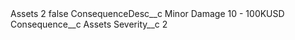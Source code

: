 <?xml version="1.0" encoding="UTF-8"?>
<CustomMetadata xmlns="http://soap.sforce.com/2006/04/metadata" xmlns:xsi="http://www.w3.org/2001/XMLSchema-instance" xmlns:xsd="http://www.w3.org/2001/XMLSchema">
    <label>Assets 2</label>
    <protected>false</protected>
    <values>
        <field>ConsequenceDesc__c</field>
        <value xsi:type="xsd:string">Minor Damage 10 - 100KUSD</value>
    </values>
    <values>
        <field>Consequence__c</field>
        <value xsi:type="xsd:string">Assets</value>
    </values>
    <values>
        <field>Severity__c</field>
        <value xsi:type="xsd:string">2</value>
    </values>
</CustomMetadata>
